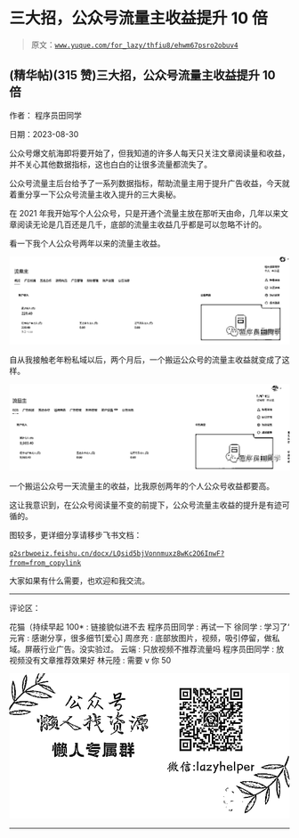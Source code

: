 # 三大招，公众号流量主收益提升 10 倍

> 原文：[`www.yuque.com/for_lazy/thfiu8/ehwm67psro2obuv4`](https://www.yuque.com/for_lazy/thfiu8/ehwm67psro2obuv4)

## (精华帖)(315 赞)三大招，公众号流量主收益提升 10 倍

作者： 程序员田同学

日期：2023-08-30

公众号爆文航海即将要开始了，但我知道的许多人每天只关注文章阅读量和收益，并不关心其他数据指标，这也白白的让很多流量都流失了。

公众号流量主后台给予了一系列数据指标，帮助流量主用于提升广告收益，今天就着重分享一下公众号流量主收入提升的三大奥秘。

在 2021 年我开始写个人公众号，只是开通个流量主放在那听天由命，几年以来文章阅读无论是几百还是几千，底部的流量主收益几乎都是可以忽略不计的。

看一下我个人公众号两年以来的流量主收益。

![](img/f1f496cc3a6630418392b4bcbb075f02.png)

自从我接触老年粉私域以后，两个月后，一个搬运公众号的流量主收益就变成了这样。

![](img/6e82a5d1254ff977cd8416d291155447.png)

一个搬运公众号一天流量主的收益，比我原创两年的个人公众号收益都要高。

这让我意识到，在公众号阅读量不变的前提下，公众号流量主收益的提升是有迹可循的。

图较多，更详细分享请移步飞书文档：

[`q2srbwoeiz.feishu.cn/docx/LQsid5bjVonnmuxz8wKc2O6InwF?from=from_copylink`](https://q2srbwoeiz.feishu.cn/docx/LQsid5bjVonnmuxz8wKc2O6InwF?from=from_copylink)

大家如果有什么需要，也欢迎和我交流。

* * *

评论区：

花猫（持续早起 100* : 链接貌似进不去
程序员田同学 : 再试一下
徐同学 : 学习了‘
元宵 : 感谢分享，很多细节[爱心]
周彦充 : 底部放图片，视频，吸引停留，做私域。屏蔽行业广告。没实验过。
云端 : 只放视频不推荐流量吗
程序员田同学 : 放视频没有文章推荐效果好
林元陸 : 需要 v 你 50

![](img/1c37d505930596d12a88ab23e11aa07a.png)

* * *